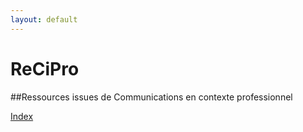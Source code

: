 ```yaml
---
layout: default
---
```


# ReCiPro
##Ressources issues de Communications en contexte professionnel



[Index](./)